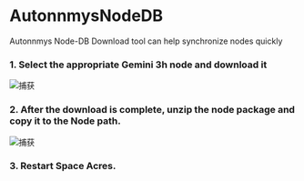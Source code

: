 # AutonnmysNodeDB

Autonnmys Node-DB Download tool can help synchronize nodes quickly

### 1. Select the appropriate Gemini 3h node and download it
![捕获](https://github.com/ServerAlive/AutonnmysNodeDB/assets/175286730/8eaa93af-bde3-4733-871c-125c9ba31a4b)

### 2. After the download is complete, unzip the node package and copy it to the Node path.
![捕获](https://github.com/ServerAlive/AutonnmysNodeDB/assets/175286730/18f1be3d-b758-47bf-9f0a-99bc0c180030)

### 3. Restart Space Acres.
